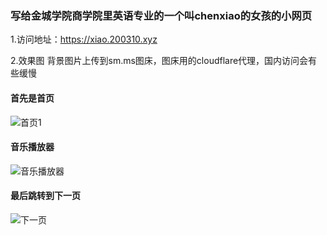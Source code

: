 ### 写给金城学院商学院里英语专业的一个叫chenxiao的女孩的小网页

1.访问地址：https://xiao.200310.xyz

2.效果图 背景图片上传到sm.ms图床，图床用的cloudflare代理，国内访问会有些缓慢


#### 首先是首页

![首页1](https://s2.loli.net/2024/07/15/lUaweTmJ3qIABtY.jpg)


#### 音乐播放器
![音乐播放器](https://s2.loli.net/2024/07/15/lUaweTmJ3qIABtY.jpg)


#### 最后跳转到下一页
![下一页](https://s2.loli.net/2024/07/15/hNQKgCYBRqTeyZE.jpg)
